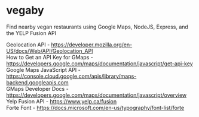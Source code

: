 # vegaby
Find nearby vegan restaurants using Google Maps, NodeJS, Express, and the YELP Fusion API

Geolocation API - https://developer.mozilla.org/en-US/docs/Web/API/Geolocation_API  
How to Get an API Key for GMaps -https://developers.google.com/maps/documentation/javascript/get-api-key  
Google Maps JavaScript API - https://console.cloud.google.com/apis/library/maps-backend.googleapis.com  
GMaps Developer Docs - https://developers.google.com/maps/documentation/javascript/overview  
Yelp Fusion API - https://www.yelp.ca/fusion  
Forte Font - https://docs.microsoft.com/en-us/typography/font-list/forte  
